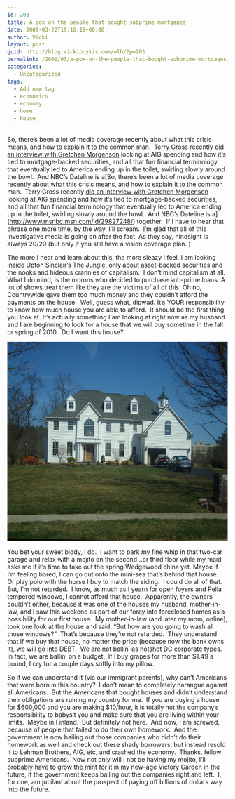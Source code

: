```yaml
---
id: 203
title: A pox on the people that bought subprime mortgages
date: 2009-03-22T19:16:19+00:00
author: Vicki
layout: post
guid: http://blog.vickiboykis.com/wlb/?p=203
permalink: /2009/03/a-pox-on-the-people-that-bought-subprime-mortgages/
categories:
  - Uncategorized
tags:
  - Add new tag
  - economics
  - economy
  - home
  - house
---
```

So, there&#8217;s been a lot of media coverage recently about what this crisis means, and how to explain it to the common man.  Terry Gross recently [did an interview with Gretchen Morgenson](http://www.npr.org/templates/story/story.php?storyId=101936770) looking at AIG spending and how it&#8217;s tied to mortgage-backed securities, and all that fun financial terminology that eventually led to America ending up in the toilet, swirling slowly around the bowl.  And NBC&#8217;s Dateline is a[So, there&#8217;s been a lot of media coverage recently about what this crisis means, and how to explain it to the common man.  Terry Gross recently [did an interview with Gretchen Morgenson](http://www.npr.org/templates/story/story.php?storyId=101936770) looking at AIG spending and how it&#8217;s tied to mortgage-backed securities, and all that fun financial terminology that eventually led to America ending up in the toilet, swirling slowly around the bowl.  And NBC&#8217;s Dateline is a](http://www.msnbc.msn.com/id/29827248/) together.  If I have to hear that phrase one more time, by the way, I&#8217;ll scream.  I&#8217;m glad that all of this investigative media is going on after the fact. As they say, hindsight is always 20/20 (but only if you still have a vision coverage plan. )

The more I hear and learn about this, the more sleazy I feel. I am looking inside [Upton Sinclair&#8217;s The Jungle](http://www.powayusd.com/online/usonline/worddoc/jungle.htm), only about asset-backed securities and the nooks and hideous crannies of capitalism.  I don&#8217;t mind capitalism at all.  What I do mind, is the morons who decided to purchase sub-prime loans. A lot of shows treat them like they are the victims of all of this. Oh no, Countrywide gave them too much money and they couldn&#8217;t afford the payments on the house.  Well, guess what, dipwad. It&#8217;s YOUR responsibility to know how much house you are able to afford.  It should be the first thing you look at. It&#8217;s actually something I am looking at right now as my husband and I are beginning to look for a house that we will buy sometime in the fall or spring of 2010.  Do I want this house?

<p style="text-align: center;">
  <a href="https://raw.githubusercontent.com/veekaybee/wlb/gh-pages/assets/images/2009/03/dsc01113.jpg"><img class="aligncenter size-full wp-image-204" title="dsc01113" src="https://raw.githubusercontent.com/veekaybee/wlb/gh-pages/assets/images/2009/03/dsc01113.jpg" alt="dsc01113" width="603" height="453" /></a>
</p>

<p style="text-align: left;">
  You bet your sweet biddy, I do.  I want to park my fine whip in that two-car garage and relax with a mojito on the second&#8230;or third floor while my maid asks me if it&#8217;s time to take out the spring Wedgewood china yet. Maybe if I&#8217;m feeling bored, I can go out onto the mini-sea that&#8217;s behind that house.  Or play polo with the horse I buy to match the siding.  I could do all of that. But, I&#8217;m not retarded.  I know, as much as I yearn for open foyers and Pella tempered windows, I cannot afford that house.  Apparently, the owners couldn&#8217;t either, because it was one of the houses my husband, mother-in-law, and I saw this weekend as part of our foray into foreclosed homes as a possibility for our first house.  My mother-in-law (and later my mom, online), took one look at the house and said, &#8220;But how are you going to wash all those windows?&#8221;  That&#8217;s because they&#8217;re not retarded.  They understand that if we buy that house, no matter the price (because now the bank owns it), we will go into DEBT.  We are not ballin&#8217; as hotshot DC corporate types.  In fact, we are ballin&#8217; on a budget.  If I buy grapes for more than $1.49 a pound, I cry for a couple days softly into my pillow.
</p>

<p style="text-align: left;">
  So if we can understand it (via our immigrant parents), why can&#8217;t Americans that were born in this country?  I don&#8217;t mean to completely harangue against all Americans.  But the Americans that bought houses and didn&#8217;t understand their obligations are ruining my country for me.  If you are buying a house for $600,000 and you are making $10/hour, it is totally not the company&#8217;s responsibility to babysit you and make sure that you are living within your limits.  Maybe in Finland.  But definitely not here.  And now, I am screwed, because of people that failed to do their own homework.  And the government is now bailing out those companies who didn&#8217;t do their homework as well and check out these shady borrowers, but instead resold it to Lehman Brothers, AIG, etc, and crashed the economy.  Thanks, fellow subprime Americans.  Now not only will I not be having my mojito, I&#8217;ll probably have to grow the mint for it in my new-age Victory Garden in the future, if the government keeps bailing out the companies right and left.  I, for one, am jubilant about the prospect of paying off billions of dollars way into the future.
</p>

<p style="text-align: left;">